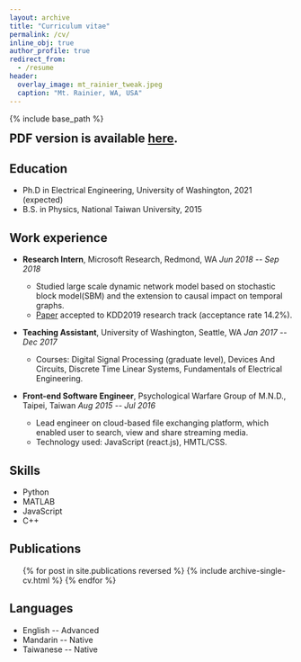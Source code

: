 ```yaml
---
layout: archive
title: "Curriculum vitae"
permalink: /cv/
inline_obj: true
author_profile: true
redirect_from:
  - /resume
header:
  overlay_image: mt_rainier_tweak.jpeg
  caption: "Mt. Rainier, WA, USA"
---
```


{% include base_path %}

<h2 style='margin-top: 10pt'>
<i class="fa fa-fw fa-file-pdf"></i> PDF version is available
<a href="/files/resume.pdf" target="_blank">here</a>.
</h2>

## <i class="fa fa-fw fa-graduation-cap"></i> Education
* Ph.D in Electrical Engineering, University of Washington, 2021 (expected)
* B.S. in Physics, National Taiwan University, 2015

## <i class="fa fa-fw fa-briefcase"></i> Work experience
* **Research Intern**, Microsoft Research, Redmond, WA <span class="element-align-right">*Jun 2018 -- Sep 2018*&nbsp;&nbsp;</span> <br>
  * Studied large scale dynamic network model based on stochastic block model(SBM) and the extension to causal impact on temporal graphs.
  * [Paper](/publication/2019-dsbm-causal-impact) accepted to KDD2019 research track (acceptance rate 14.2%).

* **Teaching Assistant**, University of Washington, Seattle, WA <span class="element-align-right">*Jan 2017 -- Dec 2017*&nbsp;&nbsp;</span> <br>
  * Courses: Digital Signal Processing (graduate level), Devices And Circuits, Discrete Time Linear Systems, Fundamentals of Electrical Engineering.

* **Front-end Software Engineer**, Psychological Warfare Group of M.N.D., Taipei, Taiwan <span class="element-align-right">*Aug 2015 -- Jul 2016*&nbsp;&nbsp;</span> <br>
  * Lead engineer on cloud-based file exchanging platform, which enabled user to search, view and share streaming media.
  * Technology used: JavaScript (react.js), HMTL/CSS.

## <i class="fa fa-fw fa-code"></i> Skills
* Python
* MATLAB
* JavaScript
* C++

## <i class="fa fa-fw fa-book"></i> Publications
  <ol>{% for post in site.publications reversed %}
    {% include archive-single-cv.html %}
  {% endfor %}</ol>


## <i class="fa fa-fw fa-language"></i> Languages
* English -- Advanced
* Mandarin -- Native
* Taiwanese -- Native
